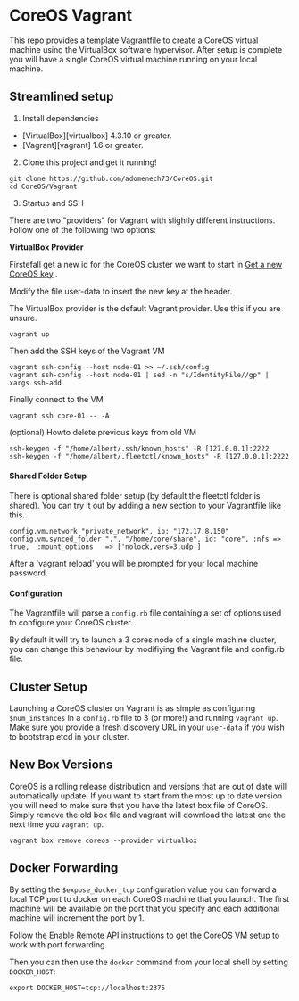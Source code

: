 # CoreOS Vagrant

This repo provides a template Vagrantfile to create a CoreOS virtual machine using the VirtualBox software hypervisor.
After setup is complete you will have a single CoreOS virtual machine running on your local machine.

## Streamlined setup

1) Install dependencies

* [VirtualBox][virtualbox] 4.3.10 or greater.
* [Vagrant][vagrant] 1.6 or greater.

2) Clone this project and get it running!

```
git clone https://github.com/adomenech73/CoreOS.git
cd CoreOS/Vagrant
```

3) Startup and SSH

There are two "providers" for Vagrant with slightly different instructions.
Follow one of the following two options:

**VirtualBox Provider**

Firstefall get a new id for the CoreOS cluster we want to start in [Get a new CoreOS key][New key] .

[New key]: https://discovery.etcd.io/new

Modify the file user-data to insert the new key at the header.

The VirtualBox provider is the default Vagrant provider. Use this if you are unsure.

```
vagrant up
```

Then add the SSH keys of the Vagrant VM

```
vagrant ssh-config --host node-01 >> ~/.ssh/config
vagrant ssh-config --host node-01 | sed -n "s/IdentityFile//gp" | xargs ssh-add
```

Finally connect to the VM

```
vagrant ssh core-01 -- -A
```

(optional) Howto delete previous keys from old VM

```
ssh-keygen -f "/home/albert/.ssh/known_hosts" -R [127.0.0.1]:2222
ssh-keygen -f "/home/albert/.fleetctl/known_hosts" -R [127.0.0.1]:2222
```

#### Shared Folder Setup

There is optional shared folder setup (by default the fleetctl folder is shared).
You can try it out by adding a new section to your Vagrantfile like this.

```
config.vm.network "private_network", ip: "172.17.8.150"
config.vm.synced_folder ".", "/home/core/share", id: "core", :nfs => true,  :mount_options   => ['nolock,vers=3,udp']
```

After a 'vagrant reload' you will be prompted for your local machine password.

#### Configuration

The Vagrantfile will parse a `config.rb` file containing a set of options used to configure your CoreOS cluster.

By default it will try to launch a 3 cores node of a single machine cluster, you can change this behaviour by modifiying the Vagrant file and config.rb file.

## Cluster Setup

Launching a CoreOS cluster on Vagrant is as simple as configuring `$num_instances` in a `config.rb` file to 3 (or more!) and running `vagrant up`.
Make sure you provide a fresh discovery URL in your `user-data` if you wish to bootstrap etcd in your cluster.

## New Box Versions

CoreOS is a rolling release distribution and versions that are out of date will automatically update.
If you want to start from the most up to date version you will need to make sure that you have the latest box file of CoreOS.
Simply remove the old box file and vagrant will download the latest one the next time you `vagrant up`.

```
vagrant box remove coreos --provider virtualbox
```

## Docker Forwarding

By setting the `$expose_docker_tcp` configuration value you can forward a local TCP port to docker on
each CoreOS machine that you launch. The first machine will be available on the port that you specify
and each additional machine will increment the port by 1.

Follow the [Enable Remote API instructions][coreos-enabling-port-forwarding] to get the CoreOS VM setup to work with port forwarding.

[coreos-enabling-port-forwarding]: https://coreos.com/docs/launching-containers/building/customizing-docker/#enable-the-remote-api-on-a-new-socket

Then you can then use the `docker` command from your local shell by setting `DOCKER_HOST`:

    export DOCKER_HOST=tcp://localhost:2375
